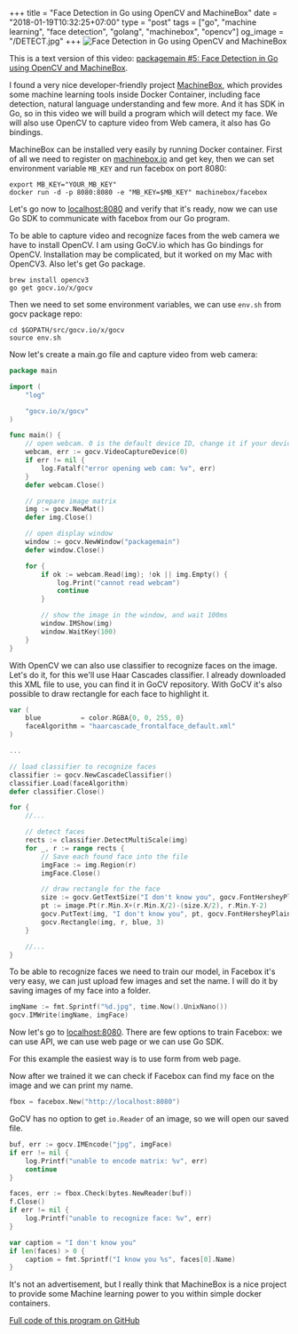 +++
title = "Face Detection in Go using OpenCV and MachineBox"
date = "2018-01-19T10:32:25+07:00"
type = "post"
tags = ["go", "machine learning", "face detection", "golang", "machinebox", "opencv"]
og_image = "/DETECT.jpg"
+++
![Face Detection in Go using OpenCV and MachineBox](/DETECT.jpg)

This is a text version of this video: [packagemain #5: Face Detection in Go using OpenCV and MachineBox](https://youtu.be/rbZeZNVA-Q4).

I found a very nice developer-friendly project [MachineBox](https://machinebox.io/), which provides some machine learning tools inside Docker Container, including face detection, natural language understanding and few more. And it has SDK in Go, so in this video we will build a program which will detect my face. We will also use OpenCV to capture video from Web camera, it also has Go bindings.

MachineBox can be installed very easily by running Docker container. First of all we need to register on [machinebox.io](https://machinebox.io/) and get key, then we can set environment variable `MB_KEY` and run facebox on port 8080:


```
export MB_KEY="YOUR_MB_KEY"
docker run -d -p 8080:8080 -e "MB_KEY=$MB_KEY" machinebox/facebox
```

Let's go now to [localhost:8080](http://localhost:8080) and verify that it's ready, now we can use Go SDK to communicate with facebox from our Go program.

To be able to capture video and recognize faces from the web camera we have to install OpenCV. I am using GoCV.io which has Go bindings for OpenCV. Installation may be complicated, but it worked on my Mac with OpenCV3. Also let's get Go package.

```
brew install opencv3
go get gocv.io/x/gocv
```

Then we need to set some environment variables, we can use `env.sh` from gocv package repo:

```
cd $GOPATH/src/gocv.io/x/gocv
source env.sh
```

Now let's create a main.go file and capture video from web camera:

```go
package main

import (
	"log"

	"gocv.io/x/gocv"
)

func main() {
	// open webcam. 0 is the default device ID, change it if your device ID is different
	webcam, err := gocv.VideoCaptureDevice(0)
	if err != nil {
		log.Fatalf("error opening web cam: %v", err)
	}
	defer webcam.Close()

	// prepare image matrix
	img := gocv.NewMat()
	defer img.Close()

	// open display window
	window := gocv.NewWindow("packagemain")
	defer window.Close()

	for {
		if ok := webcam.Read(img); !ok || img.Empty() {
			log.Print("cannot read webcam")
			continue
		}

		// show the image in the window, and wait 100ms
		window.IMShow(img)
		window.WaitKey(100)
	}
}
```

With OpenCV we can also use classifier to recognize faces on the image. Let's do it, for this we'll use Haar Cascades classifier. I already downloaded this XML file to use, you can find it in GoCV repository. With GoCV it's also possible to draw rectangle for each face to highlight it.

```go
var (
	blue          = color.RGBA{0, 0, 255, 0}
	faceAlgorithm = "haarcascade_frontalface_default.xml"
)

...

// load classifier to recognize faces
classifier := gocv.NewCascadeClassifier()
classifier.Load(faceAlgorithm)
defer classifier.Close()

for {
	//...

	// detect faces
	rects := classifier.DetectMultiScale(img)
	for _, r := range rects {
		// Save each found face into the file
		imgFace := img.Region(r)
		imgFace.Close()

		// draw rectangle for the face
		size := gocv.GetTextSize("I don't know you", gocv.FontHersheyPlain, 3, 2)
		pt := image.Pt(r.Min.X+(r.Min.X/2)-(size.X/2), r.Min.Y-2)
		gocv.PutText(img, "I don't know you", pt, gocv.FontHersheyPlain, 3, blue, 2)
		gocv.Rectangle(img, r, blue, 3)
	}

	//...
}
```

To be able to recognize faces we need to train our model, in Facebox it's very easy, we can just upload few images and set the name. I will do it by saving images of my face into a folder.

```go
imgName := fmt.Sprintf("%d.jpg", time.Now().UnixNano())
gocv.IMWrite(imgName, imgFace)
```

Now let's go to [localhost:8080](http://localhost:8080). There are few options to train Facebox: we can use API, we can use web page or we can use Go SDK.

For this example the easiest way is to use form from web page.

Now after we trained it we can check if Facebox can find my face on the image and we can print my name.

```go
fbox = facebox.New("http://localhost:8080")
```

GoCV has no option to get `io.Reader` of an image, so we will open our saved file.

```go
buf, err := gocv.IMEncode("jpg", imgFace)
if err != nil {
	log.Printf("unable to encode matrix: %v", err)
	continue
}

faces, err := fbox.Check(bytes.NewReader(buf))
f.Close()
if err != nil {
	log.Printf("unable to recognize face: %v", err)
}

var caption = "I don't know you"
if len(faces) > 0 {
	caption = fmt.Sprintf("I know you %s", faces[0].Name)
}
```

It's not an advertisement, but I really think that MachineBox is a nice project to provide some Machine learning power to you within simple docker containers.

[Full code of this program on GitHub](https://github.com/plutov/packagemain/tree/master/05-gocv-machinebox)